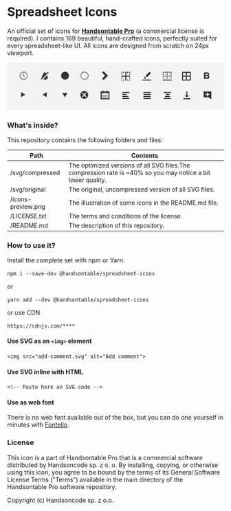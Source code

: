 # Spreadsheet Icons

An official set of icons for
[**Handsontable Pro**](https://github.com/handsontable/handsontable-pro)
(a commercial license is required). I contains 169 beautiful, hand-crafted
icons, perfectly suited for every spreadsheet-like UI. All
icons are designed from scratch on 24px viewport.

<img src="https://raw.githubusercontent.com/handsontable/spreadsheet-icons/master/icons-preview.png" alt="Spreadsheet icons preview">

### What's inside?

This repository contains the following folders and files:

| Path               	| Contents                                                                                                    	|
|--------------------	|-------------------------------------------------------------------------------------------------------------	|
| /svg/compressed    	| The optimized versions of all SVG files.The compression rate is ~40% so you may notice a bit lower quality. 	|
| /svg/original      	| The original, uncompressed version of all SVG files.                                                        	|
| /icons-preview.png 	| The illustration of some icons in the README.md file.                                                       	|
| /LICENSE.txt       	| The terms and conditions of the license.                                                                    	|
| /README.md         	| The description of this repository.                                                                         	|

### How to use it?

Install the complete set with npm or Yarn.

    npm i --save-dev @handsontable/spreadsheet-icons

or

    yarn add --dev @handsontable/spreadsheet-icons

or use CDN

    https://cdnjs.com/****

#### Use SVG as an `<img>` element

```
<img src="add-comment.svg" alt="Add comment">
```

#### Use SVG inline with HTML

```
<!-- Paste here an SVG code -->
```

#### Use as web font

There is no web font available out of the box, but you can do one
yourself in minutes with [Fontello](http://fontello.com/).

### License

This icon is a part of Handsontable Pro that is a commercial software distributed by Handsoncode sp. z o. o.
By installing, copying, or otherwise using this icon, you agree to be bound by the terms
of its General Software License Terms ("Terms") available in the main directory
of the Handsontable Pro software repository.

Copyright (c) Handsoncode sp. z o.o.
